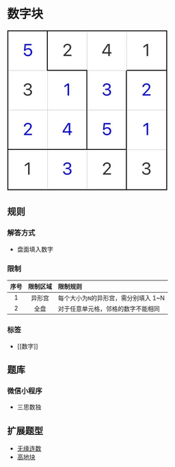 # 数字块

![题](../images/数字块.jpg)

## 规则

### 解答方式

- 盘面填入数字

### 限制

| 序号  | 限制区域 | 限制规则                   |
|:---:|:----:|:-----------------------|
|  1  | 异形宫  | 每个大小为`N`的异形宫，需分别填入 1~N |
|  2  |  全盘  | 对于任意单元格，邻格的数字不能相同      |

### 标签

- [[数字]]

## 题库

### 微信小程序

- 三思数独

## 扩展题型

- [无缘连数](无缘连数.md)
- [高地块](高低块.md)

